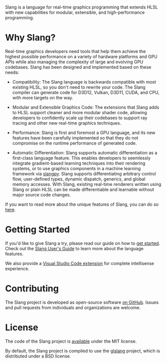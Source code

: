 Slang is a language for real-time graphics programming that extends HLSL with new capabilities for modular, extensible, and high-performance programming.

# Why Slang?

Real-time graphics developers need tools that help them achieve the highest possible performance on a variety of hardware platforms and GPU APIs while also managing the complexity of large and evolving GPU codebases. Slang has been designed and implemented based on these needs:

* Compatibility: The Slang language is backwards compatible with most existing HLSL, so you don't need to rewrite your code. The Slang compiler can generate code for D3D12, Vulkan, D3D11, CUDA, and CPU, with more targets on the way.

* Modular and Extensible Graphics Code: The extensions that Slang adds to HLSL support cleaner and more modular shader code, allowing developers to confidently scale up their codebases to support ray tracing and other new real-time graphics techniques.

* Performance: Slang is first and foremost a GPU language, and its new features have been carefully implemented so that they do not compromise on the runtime performance of generated code.

* Automatic Differentiation: Slang supports automatic differentiation as a first-class language feature. This enables developers to seemlessly integrate gradient-based learning techniques into their rendering systems, or to use graphics components in a machine learning framework via [slangpy](https://shader-slang.com/slang/user-guide/a1-02-slangpy.html). Slang supports differentiating arbitrary control flow, user-defined types, dynamic dispatch, generics, and global memory accesses. With Slang, existing real-time renderers written using Slang or plain HLSL can be made differentiable and learnable without major source code changes. 

If you want to read more about the unique features of Slang, you can do so [here](features.md).

# Getting Started

If you'd like to give Slang a try, please read our guide on how to [get started](getting-started.md). Check out the [Slang User's Guide](https://shader-slang.com/slang/user-guide/index.html) to learn more about the language features.

We also provide a [Visual Studio Code extension](https://marketplace.visualstudio.com/items?itemName=shader-slang.slang-language-extension) for complete intellisense experience.

# Contributing

The Slang project is developed as open-source software [on GitHub](https://github.com/shader-slang/slang).
Issues and pull requests from individuals and organizations are welcome.

# License

The code of the Slang project is [available](https://github.com/shader-slang/slang/blob/master/LICENSE) under the MIT license.

By default, the Slang project is compiled to use the [glslang](https://github.com/KhronosGroup/glslang) project, which is distributed under a BSD license.
